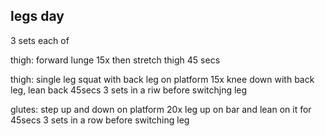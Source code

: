 ## legs day


3 sets each of

thigh:
forward lunge 15x
then stretch thigh 45 secs


thigh:
single leg squat with back leg on platform 15x
knee down with back leg, lean back 45secs
3 sets in a riw before switchjng leg

glutes:
step up and down on platform 20x
leg up on bar and lean on it for 45secs
3 sets in a row before switching leg